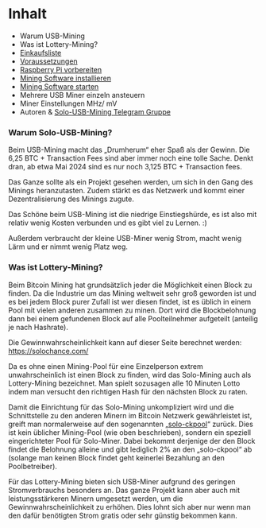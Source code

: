 # Inhalt

- Warum USB-Mining
- Was ist Lottery-Mining?
- [Einkaufsliste](shopping-list.md)
- [Voraussetzungen](requirements.md)
- [Raspberry Pi vorbereiten](prepare_pi.md)
- [Mining Software installieren](install_miner.md)
- [Mining Software starten](start_mining.md)
- Mehrere USB Miner einzeln ansteuern
- Miner Einstellungen MHz/ mV
- Autoren & [Solo-USB-Mining Telegram Gruppe](https://t.me/solo_usb_mining)

### Warum Solo-USB-Mining?

Beim USB-Mining macht das „Drumherum“ eher Spaß als der Gewinn. Die 6,25 BTC + Transaction Fees sind aber immer noch eine tolle Sache. Denkt dran, ab etwa Mai 2024 sind es nur noch 3,125 BTC + Transaction fees.

Das Ganze sollte als ein Projekt gesehen werden, um sich in den Gang des Minings heranzutasten. Zudem stärkt es das Netzwerk und kommt einer Dezentralisierung des Minings zugute.

Das Schöne beim USB-Mining ist die niedrige Einstiegshürde, es ist also mit relativ wenig Kosten verbunden und es gibt viel zu Lernen. :)

Außerdem verbraucht der kleine USB-Miner wenig Strom, macht wenig Lärm und er nimmt wenig Platz weg.

### Was ist Lottery-Mining?

Beim Bitcoin Mining hat grundsätzlich jeder die Möglichkeit einen Block zu finden. Da die Industrie um das Mining weltweit sehr groß geworden ist und es bei jedem Block purer Zufall ist wer diesen findet, ist es üblich in einem Pool mit vielen anderen zusammen zu minen. Dort wird die Blockbelohnung dann bei einem gefundenen Block auf alle Poolteilnehmer aufgeteilt (anteilig je nach Hashrate).

Die Gewinnwahrscheinlichkeit kann auf dieser Seite berechnet werden: https://solochance.com/

Da es ohne einen Mining-Pool für eine Einzelperson extrem unwahrscheinlich ist einen Block zu finden, wird das Solo-Mining auch als Lottery-Mining bezeichnet. Man spielt sozusagen alle 10 Minuten Lotto indem man versucht den richtigen Hash für den nächsten Block zu raten.

Damit die Einrichtung für das Solo-Mining unkompliziert wird und die Schnittstelle zu den anderen Minern im Bitcoin Netzwerk gewährleistet ist, greift man normalerweise auf den sogenannten „[solo-ckpool](https://solo.ckpool.org/)“ zurück. Dies ist kein üblicher Mining-Pool (wie oben beschrieben), sondern ein speziell eingerichteter Pool für Solo-Miner. Dabei bekommt derjenige der den Block findet die Belohnung alleine und gibt lediglich 2% an den „solo-ckpool“ ab (solange man keinen Block findet geht keinerlei Bezahlung an den Poolbetreiber).

Für das Lottery-Mining bieten sich USB-Miner aufgrund des geringen Stromverbrauchs besonders an. Das ganze Projekt kann aber auch mit leistungsstärkeren Minern umgesetzt werden, um die Gewinnwahrscheinlichkeit zu erhöhen. Dies lohnt sich aber nur wenn man den dafür benötigten Strom gratis oder sehr günstig bekommen kann.
